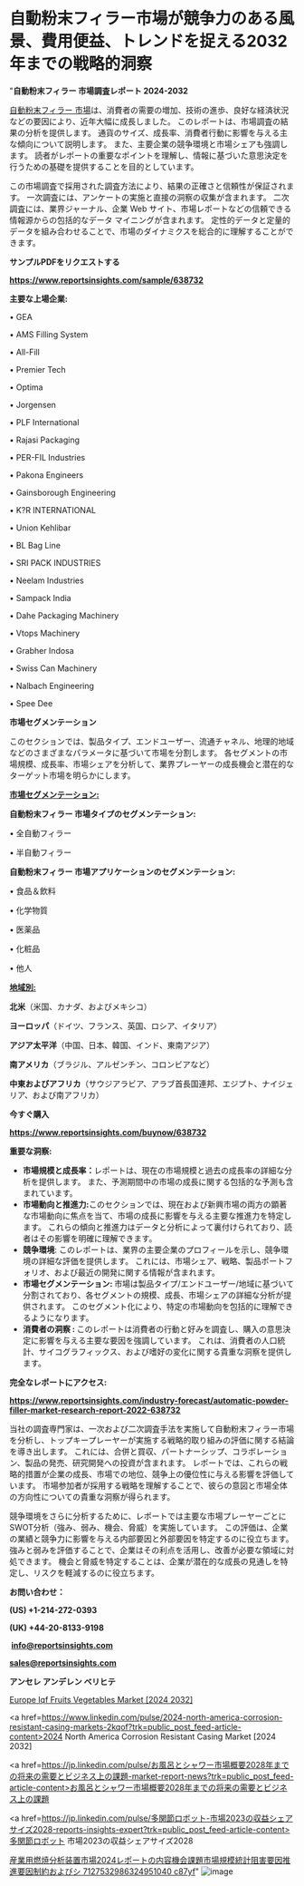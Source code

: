 # 自動粉末フィラー市場が競争力のある風景、費用便益、トレンドを捉える2032年までの戦略的洞察

"<strong>自動粉末フィラー 市場調査レポート 2024-2032</strong>

<a href=https://www.reportsinsights.com/sample/638732>自動粉末フィラー 市場</a>は、消費者の需要の増加、技術の進歩、良好な経済状況などの要因により、近年大幅に成長しました。 このレポートは、市場調査の結果の分析を提供します。 通貨のサイズ、成長率、消費者行動に影響を与える主な傾向について説明します。 また、主要企業の競争環境と市場シェアも強調します。 読者がレポートの重要なポイントを理解し、情報に基づいた意思決定を行うための基礎を提供することを目的としています。

この市場調査で採用された調査方法により、結果の正確さと信頼性が保証されます。 一次調査には、アンケートの実施と直接の洞察の収集が含まれます。 二次調査には、業界ジャーナル、企業 Web サイト、市場レポートなどの信頼できる情報源からの包括的なデータ マイニングが含まれます。 定性的データと定量的データを組み合わせることで、市場のダイナミクスを総合的に理解することができます。

<strong><b>サンプルPDFをリクエストする</b></strong>

<a href=https://www.reportsinsights.com/sample/638732><strong><u>https://www.reportsinsights.com/sample/638732</u></strong></a>

<strong>主要な上場企業:</strong>

• GEA

• AMS Filling System

• All-Fill

• Premier Tech

• Optima

• Jorgensen

• PLF International

• Rajasi Packaging

• PER-FIL Industries

• Pakona Engineers

• Gainsborough Engineering

• K?R INTERNATIONAL

• Union Kehlibar

• BL Bag Line

• SRI PACK INDUSTRIES

• Neelam Industries

• Sampack India

• Dahe Packaging Machinery

• Vtops Machinery

• Grabher Indosa

• Swiss Can Machinery

• Nalbach Engineering

• Spee Dee

<strong>市場セグメンテーション</strong>

このセクションでは、製品タイプ、エンドユーザー、流通チャネル、地理的地域などのさまざまなパラメータに基づいて市場を分割します。 各セグメントの市場規模、成長率、市場シェアを分析して、業界プレーヤーの成長機会と潜在的なターゲット市場を明らかにします。

<strong><u>市場セグメンテーション</u></strong><strong><u>:</u></strong>

<strong>自動粉末フィラー 市場タイプのセグメンテーション:</strong>

• 全自動フィラー

• 半自動フィラー

<strong>自動粉末フィラー 市場アプリケーションのセグメンテーション:</strong>

• 食品＆飲料

• 化学物質

• 医薬品

• 化粧品

• 他人

<strong><u>地域別</u></strong><strong><u>:</u></strong>

<strong>北米</strong>（米国、カナダ、およびメキシコ）

<strong>ヨーロッパ</strong>（ドイツ、フランス、英国、ロシア、イタリア）

<strong>アジア太平洋</strong>（中国、日本、韓国、インド、東南アジア）

<strong>南アメリカ</strong>（ブラジル、アルゼンチン、コロンビアなど）

<strong>中東およびアフリカ</strong>（サウジアラビア、アラブ首長国連邦、エジプト、ナイジェリア、および南アフリカ）

<strong>今すぐ購入</strong>

<a href=https://www.reportsinsights.com/buynow/638732><strong><u>https://www.reportsinsights.com/buynow/638732</u></strong></a>

<strong>重要な洞察:</strong>
<ul>
  <li><strong>市場規模と成長率：</strong>レポートは、現在の市場規模と過去の成長率の詳細な分析を提供します。 また、予測期間中の市場の成長に関する包括的な予測も含まれています。</li>
  <li><strong>市場動向と推進力:</strong>このセクションでは、現在および新興市場の両方の顕著な市場動向に焦点を当て、市場の成長に影響を与える主要な推進力を特定します。 これらの傾向と推進力はデータと分析によって裏付けられており、読者はその影響を明確に理解できます。</li>
  <li><strong>競争環境</strong>: このレポートは、業界の主要企業のプロフィールを示し、競争環境の詳細な評価を提供します。 これには、市場シェア、戦略、製品ポートフォリオ、および最近の開発に関する情報が含まれます。</li>
  <li><strong>市場セグメンテーション: </strong>市場は製品タイプ/エンドユーザー/地域に基づいて分割されており、各セグメントの規模、成長、市場シェアの詳細な分析が提供されます。 このセグメント化により、特定の市場動向を包括的に理解できるようになります。</li>
  <li><strong>消費者の洞察 : </strong>このレポートは消費者の行動と好みを調査し、購入の意思決定に影響を与える主要な要因を強調しています。 これは、消費者の人口統計、サイコグラフィックス、および嗜好の変化に関する貴重な洞察を提供します。</li>
</ul>
<strong>完全なレポートにアクセス:</strong>

<a href=https://www.reportsinsights.com/industry-forecast/automatic-powder-filler-market-research-report-2022-638732><strong><u><b>https://www.reportsinsights.com/industry-forecast/automatic-powder-filler-market-research-report-2022-638732</b></u></strong></a>

当社の調査専門家は、一次および二次調査手法を実施して自動粉末フィラー市場を分析し、トップキープレーヤーが実施する戦略的取り組みの評価に関する結論を導き出します。 これには、合併と買収、パートナーシップ、コラボレーション、製品の発売、研究開発への投資が含まれます。 レポートでは、これらの戦略的措置が企業の成長、市場での地位、競争上の優位性に与える影響を評価しています。 市場参加者が採用する戦略を理解することで、彼らの意図と市場全体の方向性についての貴重な洞察が得られます。

競争環境をさらに分析するために、レポートでは主要な市場プレーヤーごとにSWOT分析（強み、弱み、機会、脅威）を実施しています。 この評価は、企業の業績と競争力に影響を与える内部要因と外部要因を特定するのに役立ちます。 強みと弱みを評価することで、企業はその利点を活用し、改善が必要な領域に対処できます。 機会と脅威を特定することは、企業が潜在的な成長の見通しを特定し、リスクを軽減するのに役立ちます。

<strong>お問い合わせ：</strong>

<strong>(US) +1-214-272-0393</strong>

<strong>(UK) +44-20-8133-9198</strong>

<strong> </strong><a href=info@reportsinsights.com><strong><u>info@reportsinsights.com</u></strong></a>

<a href=sales@reportsinsights.com><strong><u>sales@reportsinsights.com</u></strong></a>

<strong>アンセレ アンデレン ベリヒテ</strong>

<a href=https://www.linkedin.com/pulse/europe-iqf-fruits-vegetables-markets-emerging-trends-lgbef/>Europe Iqf Fruits Vegetables Market [2024 2032]</a>

<a href=https://www.linkedin.com/pulse/2024-north-america-corrosion-resistant-casing-markets-2kqof?trk=public_post_feed-article-content>2024 North America Corrosion Resistant Casing Market [2024 2032]</a>

<a href=https://jp.linkedin.com/pulse/お風呂とシャワー市場概要2028年までの将来の需要とビジネス上の課題-market-report-news?trk=public_post_feed-article-content>お風呂とシャワー市場概要2028年までの将来の需要とビジネス上の課題</a>

<a href=https://jp.linkedin.com/pulse/多関節ロボット-市場2023の収益シェアサイズ2028-reports-insights-expert?trk=public_post_feed-article-content>多関節ロボット 市場2023の収益シェアサイズ2028</a>

<a href=https://www.linkedin.com/pulse/産業用燃焼分析装置市場2024レポートの内容機会課題市場規模統計阻害要因推進要因制約およびシ-7127532986324951040-c87yf/>産業用燃焼分析装置市場2024レポートの内容機会課題市場規模統計阻害要因推進要因制約およびシ 7127532986324951040 c87yf</a>"
![image](https://github.com/gayatrid12/RImarketresearch/assets/158473851/24f8883c-bbdf-4da9-8d10-9080c4c6a7bb)
